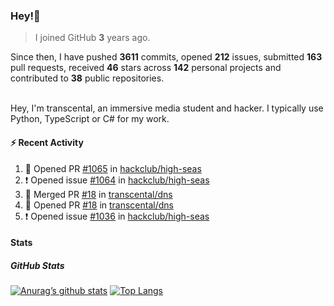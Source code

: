 ### Hey!👋
<!-- [![Banner](banner.png)](https://dillonb07.is-a.dev) -->


> I joined GitHub **3** years ago.

Since then, I have pushed **3611** commits, opened **212** issues, submitted **163** pull requests, received **46** stars across **142** personal projects and contributed to **38** public repositories.

<br>
Hey, I'm transcental, an immersive media student and hacker. I typically use Python, TypeScript or C# for my work.

<br>

#### :zap: Recent Activity

<!--START_SECTION:activity-->
1. 💪 Opened PR [#1065](https://github.com/hackclub/high-seas/pull/1065) in [hackclub/high-seas](https://github.com/hackclub/high-seas)
2. ❗ Opened issue [#1064](https://github.com/hackclub/high-seas/issues/1064) in [hackclub/high-seas](https://github.com/hackclub/high-seas)
3. 🎉 Merged PR [#18](https://github.com/transcental/dns/pull/18) in [transcental/dns](https://github.com/transcental/dns)
4. 💪 Opened PR [#18](https://github.com/transcental/dns/pull/18) in [transcental/dns](https://github.com/transcental/dns)
5. ❗ Opened issue [#1036](https://github.com/hackclub/high-seas/issues/1036) in [hackclub/high-seas](https://github.com/hackclub/high-seas)
<!--END_SECTION:activity-->

#### Stats

##### GitHub Stats
[![Anurag’s github stats](https://github-readme-stats.vercel.app/api?username=transcental&show_icons=true&theme=radical)](https://github.com/transcental)
[![Top Langs](https://github-readme-stats.vercel.app/api/top-langs/?username=transcental&layout=compact&theme=radical)](https://github.com/transcental)
